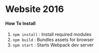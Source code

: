 # Website 2016

#### How To Install

1. `npm install` : Install required modules
2. `npm build` : Bundles assets for browser
3. `npm start` : Starts Webpack dev server
